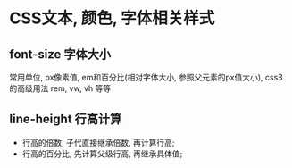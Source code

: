# CSS文本, 颜色, 字体相关样式
## font-size 字体大小
常用单位, px像素值, em和百分比(相对字体大小, 参照父元素的px值大小), css3 的高级用法 rem, vw, vh 等等

## line-height 行高计算
- <Number> 行高的倍数, 子代直接继承倍数, 再计算行高;
- <percentage> 行高的百分比, 先计算父级行高, 再继承具体值;
